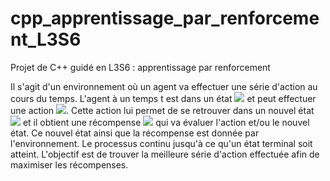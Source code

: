# cpp_apprentissage_par_renforcement_L3S6
Projet de C++ guidé en L3S6 : apprentissage par renforcement

Il s'agit d'un environnement où un agent va effectuer une série d'action au cours du temps. L'agent à un temps t est dans un état <img src="https://render.githubusercontent.com/render/math?math=s_t\in S"> et peut effectuer une action <img src="https://render.githubusercontent.com/render/math?math=a_t\in A">. Cette action lui permet de se retrouver dans un nouvel état <img src="https://latex.codecogs.com/gif.latex?s_{t+1}"/> et il obtient une récompense <img src="https://latex.codecogs.com/gif.latex?r_{t+1}"/> qui va évaluer l'action et/ou le nouvel état. Ce nouvel état ainsi que la récompense est donnée par l'environnement. Le processus continu jusqu'à ce qu'un état terminal soit atteint. L'objectif est de trouver la meilleure série d'action effectuée afin de maximiser les récompenses.
